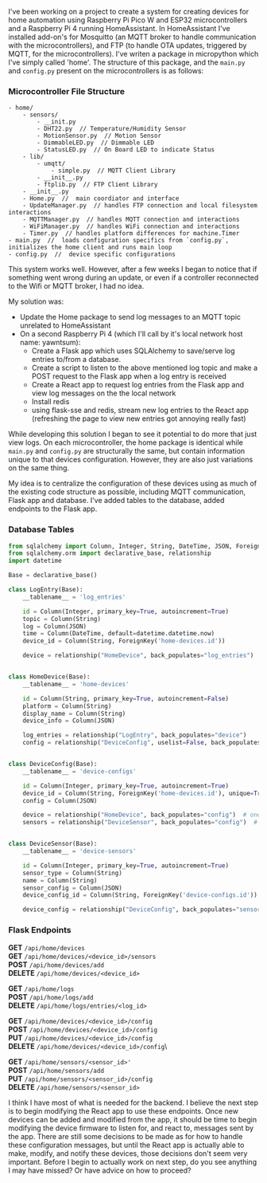 
I've been working on a project to create a system for creating devices for
home automation using Raspberry Pi Pico W and ESP32 microcontrollers and a Raspberry Pi 4
running HomeAssistant. 
In HomeAssistant I've installed add-on's for Mosquitto (an MQTT broker to handle 
communication with the microcontrollers), and FTP (to handle OTA updates, triggered by MQTT, for the microcontrollers).
I've writen a package in micropython which I've simply called 'home'. 
The structure of this package, and the `main.py` and `config.py` present on the microcontrollers is as follows:
### Microcontroller File Structure
```
- home/
    - sensors/
        - __init.py
        - DHT22.py  // Temperature/Humidity Sensor 
        - MotionSensor.py  // Motion Sensor
        - DimmableLED.py  // Dimmable LED 
        - StatusLED.py  // On Board LED to indicate Status
    - lib/
        - umqtt/
            - simple.py  // MQTT Client Library 
        - __init__.py
        - ftplib.py  // FTP Client Library
    - __init__.py
    - Home.py  //  main coordiator and interface
    - UpdateManager.py  // handles FTP connection and local filesystem interactions
    - MQTTManager.py  // handles MQTT connection and interactions
    - WiFiManager.py  // handles WiFi connection and interactions
    - Timer.py  // handles platform differences for machine.Timer
- main.py  //  loads configuration specifics from `config.py`, initializes the home client and runs main loop
- config.py  //  device specific configurations
```

This system works well. However, after a few weeks I began to notice that if something went wrong during
an update, or even if a controller reconnected to the Wifi or MQTT broker, I had no idea. 

My solution was:
- Update the Home package to send log messages to an MQTT topic unrelated to HomeAssistant
- On a second Raspberry Pi 4 (which I'll call by it's local network host name: yawntsum):
  - Create a Flask app which uses SQLAlchemy to save/serve log entries to/from a database.
  - Create a script to listen to the above mentioned log topic and make a POST request to the Flask app when a log entry is received 
  - Create a React app to request log entries from the Flask app and view log messages on the the local network
  - Install redis
  - using flask-sse and redis, stream new log entries to the React app (refreshing the page to view new entries got annoying really fast) 

While developing this solution I began to see it potential to do more that just view logs.
On each microcontroller, the home package is identical while `main.py` and `config.py` are structurally the
same, but contain information unique to that devices configuration. However, they are also just variations on the same thing.

My idea is to centralize the configuration of these devices using as much of the existing code structure as possible,
including MQTT communication, Flask app and database. I've added tables to the database, added endpoints to the Flask app.


### Database Tables
```python
from sqlalchemy import Column, Integer, String, DateTime, JSON, ForeignKey
from sqlalchemy.orm import declarative_base, relationship
import datetime

Base = declarative_base()

class LogEntry(Base):
    __tablename__ = 'log_entries'

    id = Column(Integer, primary_key=True, autoincrement=True)
    topic = Column(String)
    log = Column(JSON)
    time = Column(DateTime, default=datetime.datetime.now)
    device_id = Column(String, ForeignKey('home-devices.id'))

    device = relationship("HomeDevice", back_populates="log_entries")


class HomeDevice(Base):
    __tablename__ = 'home-devices'

    id = Column(String, primary_key=True, autoincrement=False)
    platform = Column(String)
    display_name = Column(String)
    device_info = Column(JSON)

    log_entries = relationship("LogEntry", back_populates="device")
    config = relationship("DeviceConfig", uselist=False, back_populates="device")  # one-to-one relationship


class DeviceConfig(Base):
    __tablename__ = 'device-configs'

    id = Column(Integer, primary_key=True, autoincrement=True)
    device_id = Column(String, ForeignKey('home-devices.id'), unique=True)  # one-to-one relationship
    config = Column(JSON)

    device = relationship("HomeDevice", back_populates="config")  # one-to-one relationship
    sensors = relationship("DeviceSensor", back_populates="config")  # one-to-many relationship


class DeviceSensor(Base):
    __tablename__ = 'device-sensors'

    id = Column(Integer, primary_key=True, autoincrement=True)
    sensor_type = Column(String)
    name = Column(String)
    sensor_config = Column(JSON)
    device_config_id = Column(String, ForeignKey('device-configs.id'))

    device_config = relationship("DeviceConfig", back_populates="sensors")  # one-to-many relationship


```
### Flask Endpoints
**GET** `/api/home/devices`\
**GET** `/api/home/devices/<device_id>/sensors`\
**POST** `/api/home/devices/add`\
**DELETE** `/api/home/devices/<device_id>`

**GET** `/api/home/logs`\
**POST** `/api/home/logs/add`\
**DELETE** `/api/home/logs/entries/<log_id>`

**GET** `/api/home/devices/<device_id>/config`\
**POST** `/api/home/devices/<device_id>/config`\
**PUT** `/api/home/devices/<device_id>/config`\
**DELETE** `/api/home/devices/<device_id>/config`\

**GET** `/api/home/sensors/<sensor_id>'`\
**POST** `/api/home/sensors/add`\
**PUT** `/api/home/sensors/<sensor_id>/config`\
**DELETE** `/api/home/sensors/<sensor_id>`


I think I have most of what is needed for the backend. 
I believe the next step is to begin modifying the React app to use these endpoints. Once new devices can be added 
and modified from the app, it should be time to begin modifying the device firmware to listen for, and react to,
messages sent by the app.
There are still some decisions to be made as for how to handle these configuration messages, but until the React app is
actually able to make, modify, and notify these devices, those decisions don't seem very important.
Before I begin to actually work on next step, do you see anything I may have missed? Or have advice on how to proceed?

